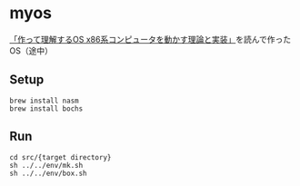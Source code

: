 # myos

[「作って理解するOS x86系コンピュータを動かす理論と実装」](https://www.amazon.co.jp/gp/product/429710847X/ref=as_li_qf_asin_il_tl?ie=UTF8&tag=ymeguro-22&creative=1211&linkCode=as2&creativeASIN=429710847X&linkId=7b00e37f4f5a4690b2aff77010e027fd)を読んで作ったOS（途中）

## Setup

```
brew install nasm
brew install bochs
```

## Run

```
cd src/{target directory}
sh ../../env/mk.sh
sh ../../env/box.sh
```